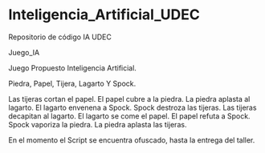 Inteligencia_Artificial_UDEC
============================

Repositorio de código IA UDEC

Juego_IA

Juego Propuesto Inteligencia Artificial.

Piedra, Papel, Tijera, Lagarto Y Spock.

Las tijeras cortan el papel.
El papel cubre a la piedra.
La piedra aplasta al lagarto.
El lagarto envenena a Spock.
Spock destroza las tijeras.
Las tijeras decapitan al lagarto.
El lagarto se come el papel.
El papel refuta a Spock.
Spock vaporiza la piedra.
La piedra aplasta las tijeras.

En el momento el Script se encuentra ofuscado, hasta la entrega del taller.
